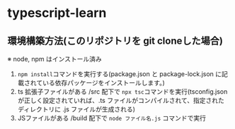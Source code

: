 # typescript-learn


## 環境構築方法(このリポジトリを git cloneした場合)
※ node, npm はインストール済み
1. `npm install`コマンドを実行する(package.json と package-lock.json に記載されている依存パッケージをインストールします。)
2. ts 拡張子ファイルがある /src 配下で `npx tsc`コマンドを実行(tsconfig.json が正しく設定されていれば、.ts ファイルがコンパイルされて、指定されたディレクトリに .js ファイルが生成される)
3. JSファイルがある /build 配下で `node ファイル名.js` コマンドで実行